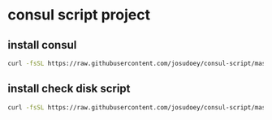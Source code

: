 # consul script project

## install consul

```bash
curl -fsSL https://raw.githubusercontent.com/josudoey/consul-script/master/install/ubuntu.sh |sudo bash -e
```

## install check disk script

```bash
curl -fsSL https://raw.githubusercontent.com/josudoey/consul-script/master/check/disk/install.sh |sudo bash -e
```
